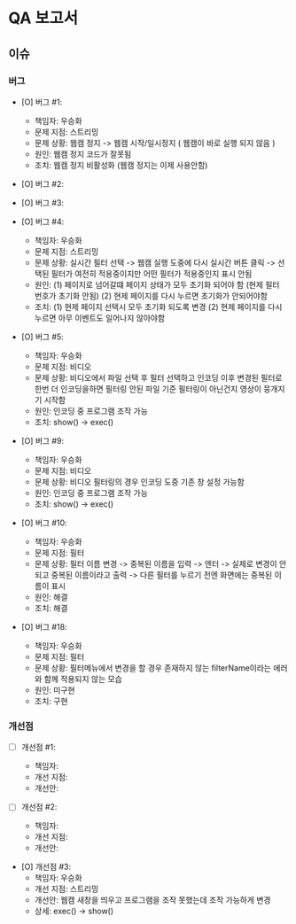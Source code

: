 # QA 보고서

## 이슈
### 버그
- [O] 버그 #1: 
  - 책임자: 우승화
  - 문제 지점: 스트리밍
  - 문제 상황: 웹캠 정지 -> 웹캠 시작/일시정지 ( 웹캠이 바로 실행 되지 않음 )
  - 원인: 웹캠 정지 코드가 잘못됨
  - 조치: 웹캠 정지 비활성화 (웹캠 정지는 이제 사용안함)

- [O] 버그 #2:

- [O] 버그 #3:

- [O] 버그 #4:
  - 책임자: 우승화
  - 문제 지점: 스트리밍
  - 문제 상황: 실시간 필터 선택 -> 웹캠 실행 도중에 다시 실시간 버튼 클릭 -> 선택된 필터가 여전히 적용중이지만 어떤 필터가 적용중인지 표시 안됨
  - 원인: (1) 페이지로 넘어갈떄 페이지 상태가 모두 초기화 되어야 함 (현제 필터 번호가 초기화 안됨) 
          (2) 현제 페이지를 다시 누르면 초기화가 안되어야함 
  - 조치: (1) 현제 페이지 선택시 모두 초기화 되도록 변경
          (2) 현제 페이지를 다시 누르면 아무 이벤트도 일어나지 않아야함

- [O] 버그 #5:
  - 책임자: 우승화
  - 문제 지점: 비디오
  - 문제 상황: 비디오에서 파일 선택 후 필터 선택하고 인코딩 이후 변경된 필터로 한번 더 인코딩을하면 필터링 안된 파일 기준 필터링이 아닌건지 영상이 뭉개지기 시작함
  - 원인: 인코딩 중 프로그램 조작 가능
  - 조치: show() -> exec()







- [O] 버그 #9:
  - 책임자: 우승화
  - 문제 지점: 비디오
  - 문제 상황: 비디오 필터링의 경우 인코딩 도중 기존 창 설정 가능함
  - 원인: 인코딩 중 프로그램 조작 가능
  - 조치: show() -> exec()

- [O] 버그 #10:
  - 책임자: 우승화
  - 문제 지점: 필터
  - 문제 상황: 필터 이름 변경 -> 중복된 이름을 입력 -> 엔터 -> 실제로 변경이 안되고 중복된 이름이라고 출력 -> 다른 필터를 누르기 전엔 화면에는 중복된 이름이 표시
  - 원인: 해결
  - 조치: 해결

- [O] 버그 #18:
  - 책임자: 우승화
  - 문제 지점: 필터
  - 문제 상황: 필터메뉴에서 변경을 할 경우 존재하지 않는 filterName이라는 에러와 함께 적용되지 않는 모습
  - 원인: 미구현
  - 조치: 구현


### 개선점
- [ ] 개선점 #1:
  - 책임자: 
  - 개선 지점:
  - 개선안: 

- [ ] 개선점 #2:
  - 책임자: 
  - 개선 지점:
  - 개선안: 

- [O] 개선점 #3:
  - 책임자: 우승화
  - 개선 지점: 스트리밍
  - 개선안: 웹캠 새창을 띄우고 프로그램을 조작 못했는데 조작 가능하게 변경
  - 상세: exec() -> show()
